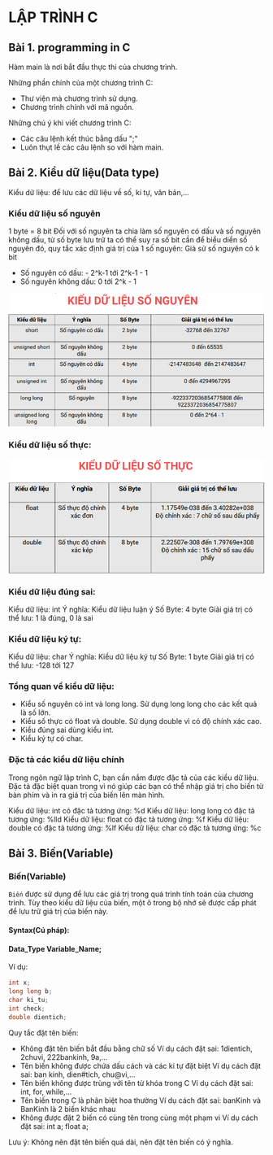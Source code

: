 # LẬP TRÌNH C

## Bài 1. programming in C 
Hàm main là nơi bắt đầu thực thi của chương trình.

Những phần chính của một chương trình C:
- Thư viện mà chương trình sử dụng.
- Chương trình chính với mã nguồn.

Những chú ý khi viết chương trình C:
- Các câu lệnh kết thúc bằng dấu ";"
- Luôn thụt lề các câu lệnh so với hàm main.

## Bài 2. Kiểu dữ liệu(Data type)
Kiểu dữ liệu: để lưu các dữ liệu về số, kí tự, văn bản,...

### Kiểu dữ liệu số nguyên 
1 byte = 8 bit
Đối với số nguyên ta chia làm số nguyên có dấu và số nguyên không dấu, từ số byte lưu trữ ta có thể suy ra số bit cần để biểu diển số nguyên đó, quy tắc xác định giá trị của 1 số nguyên:
Giả sử số nguyên có k bit
- Số nguyên có dấu: - 2^k-1 tới 2^k-1 - 1
- Số nguyên không dấu: 0 tới 2^k - 1

![Alt text](image.png) 

### Kiểu dữ liệu số thực:

![Alt text](image-1.png)

### Kiểu dữ liệu đúng sai:
Kiểu dữ liệu: int
Ý nghĩa: Kiểu dữ liệu luận ý 
Số Byte: 4 byte
Giải giá trị có thể lưu: 1 là đúng, 0 là sai

### Kiểu dữ liệu ký tự:
Kiểu dữ liệu: char
Ý nghĩa: Kiểu dữ liệu ký tự
Số Byte: 1 byte
Giải giá trị có thể lưu: -128 tới 127

### Tổng quan về kiểu dữ liệu:
- Kiểu số nguyên có int và long long.
    Sử dụng long long cho các kết quả là số lớn.
- Kiểu số thực có float và double.
    Sử dụng double vì có độ chính xác cao.
- Kiểu đúng sai dùng kiểu int.
- Kiểu ký tự có char.

### Đặc tả các kiểu dữ liệu chính
Trong ngôn ngữ lập trình C, bạn cần nắm được đặc tả của các kiểu dữ liệu. Đặc tả đặc biệt quan trong vì nó giúp các bạn có thể nhập giá trị cho biến từ bàn phím và in ra giá trị của biến lên màn hình.

Kiểu dữ liệu: int có đặc tả tương ứng: %d
Kiểu dữ liệu: long long có đặc tả tương ứng: %lld
Kiểu dữ liệu: float có đặc tả tương ứng: %f
Kiểu dữ liệu: double có đặc tả tương ứng: %lf
Kiểu dữ liệu: char có đặc tả tương ứng: %c

## Bài 3. Biến(Variable)
### Biến(Variable)
`Biến` được sử dụng để lưu các giá trị trong quá trình tính toán
của chương trình. Tùy theo kiểu dữ liệu của biến, một ô trong bộ nhớ sẽ được cấp phát để lưu trữ giá trị của biến này. 

#### Syntax(Cú pháp):
#### Data_Type Variable_Name;

Ví dụ:
```C
int x;
long long b;
char ki_tu;
int check;
double dientich;
```

Quy tắc đặt tên biến:
- Không đặt tên biến bắt đầu bằng chữ số
    Ví dụ cách đặt sai: 1dientich, 2chuvi, 222bankinh, 9a,...
- Tên biến không được chứa dấu cách và các kí tự đặt biệt
    Ví dụ cách đặt sai: ban kinh, dien#tich, chu@vi,...
- Tên biến không được trùng với tên từ khóa trong C
    Ví dụ cách đặt sai: int, for, while,...
- Tên biến trong C là phân biệt hoa thường
    Ví dụ cách đặt sai: banKinh và BanKinh là 2 biến khác nhau
- Không được đặt 2 biến có cùng tên trong cùng một phạm vi
    Ví dụ cách đặt sai: int a; float a;

Lưu ý: Không nên đặt tên biến quá dài, nên đặt tên biến có ý nghĩa. 